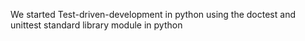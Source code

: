 We started Test-driven-development in python using the doctest and unittest standard library
module in python
